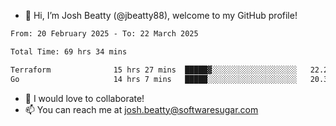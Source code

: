 - 👋 Hi, I’m Josh Beatty (@jbeatty88), welcome to my GitHub profile!

<!--START_SECTION:waka-->

```txt
From: 20 February 2025 - To: 22 March 2025

Total Time: 69 hrs 34 mins

Terraform              15 hrs 27 mins  █████▓░░░░░░░░░░░░░░░░░░░   22.21 %
Go                     14 hrs 7 mins   █████░░░░░░░░░░░░░░░░░░░░   20.31 %
```

<!--END_SECTION:waka-->

- 💞️ I would love to collaborate!
- 📫 You can reach me at josh.beatty@softwaresugar.com

<!---
jbeatty88/jbeatty88 is a ✨ special ✨ repository because its `README.md` (this file) appears on your GitHub profile.
You can click the Preview link to take a look at your changes.
--->

